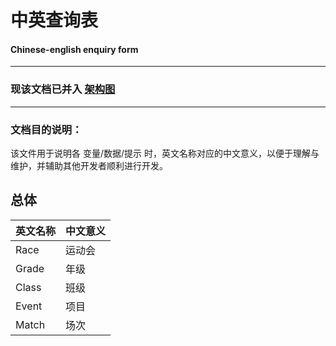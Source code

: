 # 中英查询表

#### Chinese-english enquiry form

---

### 现该文档已并入 [架构图](https://github.com/junugo/Nuclear-sports-games-system/blob/master/Non-development%20file/%E6%A0%B8%E8%83%BD%E8%BF%90%E5%8A%A8%E4%BC%9A%E6%93%8D%E4%BD%9C%E7%B3%BB%E7%BB%9F%E6%80%BB%E6%9E%B6%E6%9E%84.svg)

---
### 文档目的说明：
该文件用于说明各 变量/数据/提示 时，英文名称对应的中文意义，以便于理解与维护，并辅助其他开发者顺利进行开发。

总体
-

| 英文名称  | 中文意义 |
|-------|------|
| Race  | 运动会  |
| Grade | 年级   |
| Class | 班级   |
| Event | 项目   |
| Match | 场次   |


